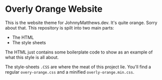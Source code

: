 # Overly Orange Website

This is the website theme for JohnnyMatthews.dev. It's quite orange. Sorry about that. This repository is spilt into two main parts:

- The HTML
- The style sheets

The HTML just contains some boilerplate code to show as an example of what this style is all about.

The style-sheets `.CSS` are where the meat of this project lie. You'll find a regular `overy-orange.css` and a minified `overly-orange.min.css`.

